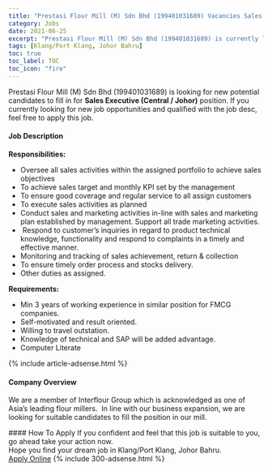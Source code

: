 ```yaml
---
title: "Prestasi Flour Mill (M) Sdn Bhd (199401031689) Vacancies Sales Executive (Central / Johor)" 
category: Jobs 
date: 2021-06-25 
excerpt: "Prestasi Flour Mill (M) Sdn Bhd (199401031689) is currently looking for suitable person to fill in the Sales Executive (Central / Johor) which based in Klang/Port Klang, Johor Bahru" 
tags: [Klang/Port Klang, Johor Bahru] 
toc: true 
toc_label: TOC 
toc_icon: "fire" 
--- 
```


<p>Prestasi Flour Mill (M) Sdn Bhd (199401031689) is looking for new potential candidates to fill in for <b>Sales Executive (Central / Johor)</b> position. If you currently looking for new job opportunities and qualified with the job desc, feel free to apply this job.
</p><div><div><h4>Job Description</h4></div><div><div><span><div><p><strong>Responsibilities:</strong></p><ul><li>Oversee all sales activities within the assigned portfolio to achieve sales objectives</li><li>To achieve sales target and monthly KPI set by the&#160;management</li><li>To ensure good coverage and regular service to all assign customers</li><li>To execute sales activities as planned</li><li>Conduct sales and marketing activities in-line with sales and marketing plan established by management. Support all trade marketing activities.</li><li>&#160;Respond to customer&#8217;s inquiries in regard to product technical knowledge, functionality and respond to complaints in a timely and effective manner.</li><li>Monitoring and tracking of sales achievement, return &amp; collection</li><li>To ensure timely order process and stocks delivery.</li><li>Other duties as assigned.</li></ul><p><strong>Requirements:</strong></p><ul><li>Min 3 years of working experience in similar position for FMCG companies.</li><li>Self-motivated and result oriented.</li><li>Willing to travel outstation.</li><li>Knowledge of technical and SAP will be added advantage.</li><li>Computer Literate</li></ul></div></span></div></div></div> 
{% include article-adsense.html %} 
<div><div><h4>Company Overview</h4></div><div><div><span><div><p>We are a member of Interflour Group which is acknowledged as one of Asia&#8217;s leading flour millers.&#160;&#160;In line with our business expansion, we are looking for suitable candidates to fill the position in our mill.</p></div></span></div></div></div> 
#### How To Apply 
If you confident and feel that this job is suitable to you, go ahead take your action now. <br/> 
Hope you find your dream job in Klang/Port Klang, Johor Bahru. <br/> 
<a href="https://www.jobstreet.com.my/en/job/sales-executive-central-johor-4599229?jobId=jobstreet-my-job-4599229&" class="btn btn--info" target="_blank" rel="nofollow noopenner">Apply Online</a> 
{% include 300-adsense.html %} 